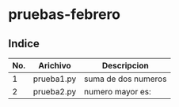 # pruebas-febrero

## Indice

|No.|Arichivo|Descripcion|
|--|--|--|
|1|prueba1.py|suma de dos numeros|
|2|prueba2.py|numero mayor es: |
